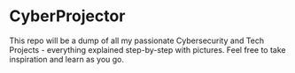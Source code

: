 # CyberProjector
This repo will be a dump of all my passionate Cybersecurity and Tech Projects - everything explained step-by-step with pictures. Feel free to take inspiration and learn as you go.
